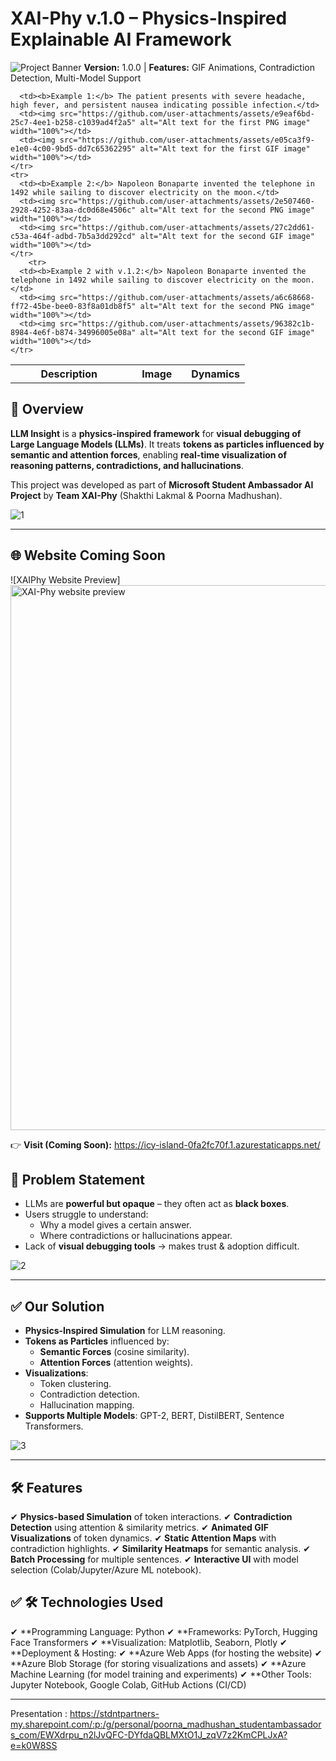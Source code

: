 # **XAI-Phy v.1.0 – Physics-Inspired Explainable AI Framework**
![Project Banner](https://img.shields.io/badge/Explainable%20AI-Physics%20Inspired-blue)
**Version:** 1.0.0 | **Features:** GIF Animations, Contradiction Detection, Multi-Model Support

<table>
  <thead>
    <tr>
      <th width="50%">Description</th>
      <th width="25%">Image</th>
      <th width="25%">Dynamics</th>
    </tr>
  </thead>
  <tbody>
    <tr>

      <td><b>Example 1:</b> The patient presents with severe headache, high fever, and persistent nausea indicating possible infection.</td>
      <td><img src="https://github.com/user-attachments/assets/e9eaf6bd-25c7-4ee1-b258-c1039ad4f2a5" alt="Alt text for the first PNG image" width="100%"></td>
      <td><img src="https://github.com/user-attachments/assets/e05ca3f9-e1e0-4c00-9bd5-dd7c65362295" alt="Alt text for the first GIF image" width="100%"></td>
    </tr>
    <tr>
      <td><b>Example 2:</b> Napoleon Bonaparte invented the telephone in 1492 while sailing to discover electricity on the moon.</td>
      <td><img src="https://github.com/user-attachments/assets/2e507460-2928-4252-83aa-dc0d68e4506c" alt="Alt text for the second PNG image" width="100%"></td>
      <td><img src="https://github.com/user-attachments/assets/27c2dd61-c53a-464f-adbd-7b5a3dd292cd" alt="Alt text for the second GIF image" width="100%"></td>
    </tr>
        <tr>
      <td><b>Example 2 with v.1.2:</b> Napoleon Bonaparte invented the telephone in 1492 while sailing to discover electricity on the moon.</td>
      <td><img src="https://github.com/user-attachments/assets/a6c68668-ff72-45be-bee0-83f8a01db8f5" alt="Alt text for the second PNG image" width="100%"></td>
      <td><img src="https://github.com/user-attachments/assets/96382c1b-8984-4e6f-b874-34996005e08a" alt="Alt text for the second GIF image" width="100%"></td>
    </tr>
  </tbody>
</table>


## **📌 Overview**
**LLM Insight** is a **physics-inspired framework** for **visual debugging of Large Language Models (LLMs)**. It treats **tokens as particles influenced by semantic and attention forces**, enabling **real-time visualization of reasoning patterns, contradictions, and hallucinations**.

This project was developed as part of **Microsoft Student Ambassador AI Project** by **Team XAI-Phy** (Shakthi Lakmal & Poorna Madhushan).

![1](screenshots/slide_1.png)

---
## 🌐 Website Coming Soon
![XAIPhy Website Preview] 
<img width="1920" height="872" alt="XAI-Phy website preview" src="https://github.com/user-attachments/assets/c40ea801-bd58-443e-ad5a-ced3847ea554" />

👉 **Visit (Coming Soon):** https://icy-island-0fa2fc70f.1.azurestaticapps.net/

## **🎯 Problem Statement**
- LLMs are **powerful but opaque** – they often act as **black boxes**.
- Users struggle to understand:
  - Why a model gives a certain answer.
  - Where contradictions or hallucinations appear.
- Lack of **visual debugging tools** → makes trust & adoption difficult.

![2](screenshots/slide_2.png)

---

## **✅ Our Solution**
- **Physics-Inspired Simulation** for LLM reasoning.
- **Tokens as Particles** influenced by:
  - **Semantic Forces** (cosine similarity).
  - **Attention Forces** (attention weights).
- **Visualizations**:
  - Token clustering.
  - Contradiction detection.
  - Hallucination mapping.
- **Supports Multiple Models**: GPT-2, BERT, DistilBERT, Sentence Transformers.

![3](screenshots/slide_3.png)

---

## **🛠 Features**
✔ **Physics-based Simulation** of token interactions.
✔ **Contradiction Detection** using attention & similarity metrics.
✔ **Animated GIF Visualizations** of token dynamics.
✔ **Static Attention Maps** with contradiction highlights.
✔ **Similarity Heatmaps** for semantic analysis.
✔ **Batch Processing** for multiple sentences.
✔ **Interactive UI** with model selection (Colab/Jupyter/Azure ML notebook).

## **✅ 🛠 Technologies Used**

✔ **Programming Language: Python
✔ **Frameworks: PyTorch, Hugging Face Transformers
✔ **Visualization: Matplotlib, Seaborn, Plotly
✔ **Deployment & Hosting:
 ✔ **Azure Web Apps (for hosting the website)
 ✔ **Azure Blob Storage (for storing visualizations and assets)
 ✔ **Azure Machine Learning (for model training and experiments)
 ✔ **Other Tools: Jupyter Notebook, Google Colab, GitHub Actions (CI/CD)

---
Presentation : https://stdntpartners-my.sharepoint.com/:p:/g/personal/poorna_madhushan_studentambassadors_com/EWXdrpu_n2lJvQFC-DYfdaQBLMXtO1J_zqV7z2KmCPLJxA?e=k0W8SS























